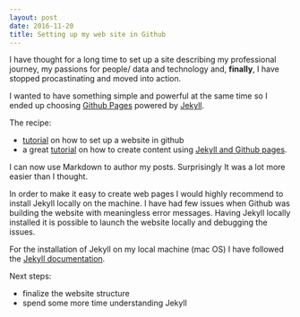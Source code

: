 ```yaml
---
layout: post
date: 2016-11-20
title: Setting up my web site in Github
---
```

I have thought for a long time to set up a site describing my professional journey, my passions for people/ data and technology and, __finally__, I have stopped procastinating and moved into action.

I wanted to have something simple and powerful at the same time so I ended up choosing [Github Pages](https://pages.github.com/) powered by [Jekyll](http://jekyllrb.com).

The recipe:

* [tutorial](https://pages.github.com/) on how to set up a website in github
* a great [tutorial](http://jmcglone.com/guides/github-pages/) on how to create content using [Jekyll and Github pages](https://jekyllrb.com/docs/github-pages/).

I can now use Markdown to author my posts. Surprisingly It was a lot more easier than I thought.

In order to make it easy to create web pages I would highly recommend to install Jekyll locally on the machine. I have had few issues when Github was building the website with meaningless error messages. Having Jekyll locally installed it is possible to launch the website locally and debugging the issues.

For the installation of Jekyll on my local machine (mac OS) I have followed the [Jekyll documentation](https://help.github.com/articles/setting-up-your-github-pages-site-locally-with-jekyll/).

Next steps:

* finalize the website structure
* spend some more time understanding Jekyll
